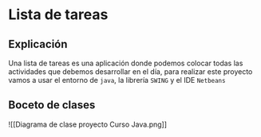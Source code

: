 # Lista de tareas
## Explicación
Una lista de tareas es una aplicación donde podemos colocar todas las actividades que debemos desarrollar en el día, para realizar este proyecto vamos a usar el entorno de `java`, la librería `SWING` y el IDE `Netbeans`
## Boceto de clases
![[Diagrama de clase proyecto Curso Java.png]]